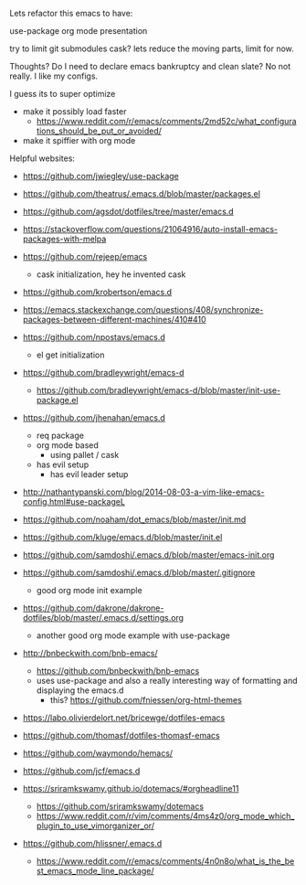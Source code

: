 Lets refactor this emacs to have:

use-package
org mode presentation


try to limit git submodules
cask? lets reduce the moving parts, limit for now.

Thoughts?  Do I need to declare emacs bankruptcy and clean slate?  No not really. I like my configs.

I guess its to super optimize  

  - make it possibly load faster  
    - https://www.reddit.com/r/emacs/comments/2md52c/what_configurations_should_be_put_or_avoided/  
  - make it spiffier with org mode  

Helpful websites:

  - https://github.com/jwiegley/use-package

  - https://github.com/theatrus/.emacs.d/blob/master/packages.el

  - https://github.com/agsdot/dotfiles/tree/master/emacs.d

  - https://stackoverflow.com/questions/21064916/auto-install-emacs-packages-with-melpa

  - https://github.com/rejeep/emacs
    - cask initialization, hey he invented cask

  - https://github.com/krobertson/emacs.d

  - https://emacs.stackexchange.com/questions/408/synchronize-packages-between-different-machines/410#410

  - https://github.com/npostavs/emacs.d
    - el get initialization

  - https://github.com/bradleywright/emacs-d
    - https://github.com/bradleywright/emacs-d/blob/master/init-use-package.el

  - https://github.com/jhenahan/emacs.d
    - req package
    - org mode based
      - using pallet / cask
    - has evil setup
      - has evil leader setup

  - http://nathantypanski.com/blog/2014-08-03-a-vim-like-emacs-config.html#use-packageL

  - https://github.com/noaham/dot_emacs/blob/master/init.md

  - https://github.com/kluge/emacs.d/blob/master/init.el

  - https://github.com/samdoshi/.emacs.d/blob/master/emacs-init.org

  - https://github.com/samdoshi/.emacs.d/blob/master/.gitignore
    - good org mode init example

  - https://github.com/dakrone/dakrone-dotfiles/blob/master/.emacs.d/settings.org
    - another good org mode example with use-package

  - http://bnbeckwith.com/bnb-emacs/
    - https://github.com/bnbeckwith/bnb-emacs
    - uses use-package and also a really interesting way of formatting and displaying the emacs.d
      - this? https://github.com/fniessen/org-html-themes

  - https://labo.olivierdelort.net/bricewge/dotfiles-emacs

  - https://github.com/thomasf/dotfiles-thomasf-emacs

  - https://github.com/waymondo/hemacs/

  - https://github.com/jcf/emacs.d

  - https://sriramkswamy.github.io/dotemacs/#orgheadline11
    - https://github.com/sriramkswamy/dotemacs
    - https://www.reddit.com/r/vim/comments/4ms4z0/org_mode_which_plugin_to_use_vimorganizer_or/

  - https://github.com/hlissner/.emacs.d
    - https://www.reddit.com/r/emacs/comments/4n0n8o/what_is_the_best_emacs_mode_line_package/
